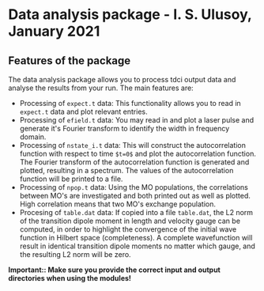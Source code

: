 # Data analysis package - I. S. Ulusoy, January 2021
## Features of the package

The data analysis package allows you to process tdci output data and analyse the results from your run. The main features are:
- Processing of `expect.t` data: This functionality allows you to read in `expect.t` data and plot relevant entries.
- Processing of `efield.t` data: You may read in and plot a laser pulse and generate it's Fourier transform to identify the width in frequency domain.
- Processing of `nstate_i.t` data: This will construct the autocorrelation function with respect to time `$t=0$` and plot the autocorrelation function. The Fourier transform of the autocorrelation function is generated and plotted, resulting in a spectrum. The values of the autocorrelation function will be printed to a file.
- Processing of `npop.t` data: Using the MO populations, the correlations between MO's are investigated and both printed out as well as plotted. High correlation means that two MO's exchange population.
- Procesing of `table.dat` data: If copied into a file `table.dat`, the L2 norm of the transition dipole moment in length and velocity gauge can be computed, in order to highlight the convergence of the initial wave function in Hilbert space (completeness). A complete wavefunction will result in identical transition dipole moments no matter which gauge, and the resulting L2 norm will be zero.

**Important:: Make sure you provide the correct input and output directories when using the modules!**
